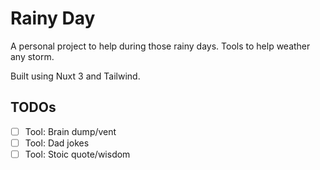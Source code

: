 # Rainy Day

A personal project to help during those rainy days.
Tools to help weather any storm.

Built using Nuxt 3 and Tailwind.

## TODOs

- [ ] Tool: Brain dump/vent
- [ ] Tool: Dad jokes
- [ ] Tool: Stoic quote/wisdom
